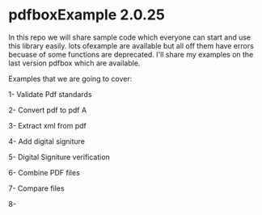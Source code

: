 # pdfboxExample 2.0.25

In this repo we will share sample code which everyone can start and use this library easily.
lots ofexample are available but all off them have errors becuase of some functions are deprecated. I'll share my examples on the last version pdfbox which are available. 

Examples that we are going to cover:

1- Validate Pdf standards 

2- Convert pdf to pdf A 

3- Extract xml from pdf 

4- Add digital signiture 

5- Digital Signiture verification

6- Combine PDF files

7- Compare files

8-
